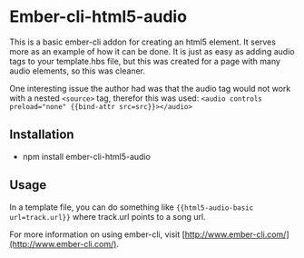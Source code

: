 # Ember-cli-html5-audio

This is a basic ember-cli addon for creating an html5 element.  It serves more
as an example of how it can be done.  It is just as easy as adding audio tags to
your template.hbs file, but this was created for a page with many audio elements, 
so this was cleaner.

One interesting issue the author had was that the audio tag would not work with
a nested `<source>` tag, therefor this was used: 
`<audio controls preload="none" {{bind-attr src=src}}></audio>`

## Installation

* npm install ember-cli-html5-audio

## Usage

In a template file, you can do something like 
`{{html5-audio-basic url=track.url}}` 
where track.url points to a song url.


For more information on using ember-cli, visit [http://www.ember-cli.com/](http://www.ember-cli.com/).
